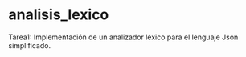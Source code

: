 # analisis_lexico
Tarea1: Implementación de un analizador léxico para el lenguaje Json simplificado.
